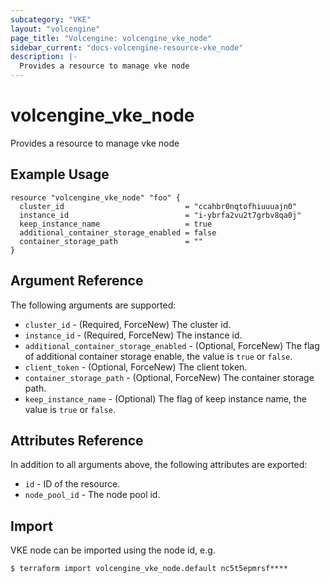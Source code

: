 ```yaml
---
subcategory: "VKE"
layout: "volcengine"
page_title: "Volcengine: volcengine_vke_node"
sidebar_current: "docs-volcengine-resource-vke_node"
description: |-
  Provides a resource to manage vke node
---
```

# volcengine_vke_node
Provides a resource to manage vke node
## Example Usage
```hcl
resource "volcengine_vke_node" "foo" {
  cluster_id                           = "ccahbr0nqtofhiuuuajn0"
  instance_id                          = "i-ybrfa2vu2t7grbv8qa0j"
  keep_instance_name                   = true
  additional_container_storage_enabled = false
  container_storage_path               = ""
}
```
## Argument Reference
The following arguments are supported:
* `cluster_id` - (Required, ForceNew) The cluster id.
* `instance_id` - (Required, ForceNew) The instance id.
* `additional_container_storage_enabled` - (Optional, ForceNew) The flag of additional container storage enable, the value is `true` or `false`.
* `client_token` - (Optional, ForceNew) The client token.
* `container_storage_path` - (Optional, ForceNew) The container storage path.
* `keep_instance_name` - (Optional) The flag of keep instance name, the value is `true` or `false`.

## Attributes Reference
In addition to all arguments above, the following attributes are exported:
* `id` - ID of the resource.
* `node_pool_id` - The node pool id.


## Import
VKE node can be imported using the node id, e.g.
```
$ terraform import volcengine_vke_node.default nc5t5epmrsf****
```

